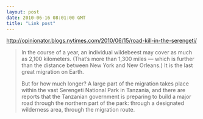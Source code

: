 ```yaml
---
layout: post
date: 2010-06-16 08:01:00 GMT
title: "Link post"
---
```

<http://opinionator.blogs.nytimes.com/2010/06/15/road-kill-in-the-serengeti/>

> In the course of a year, an individual wildebeest may cover as much as 2,100 kilometers. (That’s more than 1,300 miles — which is further than the distance between New York and New Orleans.) It is the last great migration on Earth.
>
> But for how much longer? A large part of the migration takes place within the vast Serengeti National Park in Tanzania, and there are reports that the Tanzanian government is preparing to build a major road through the northern part of the park: through a designated wilderness area, through the migration route.